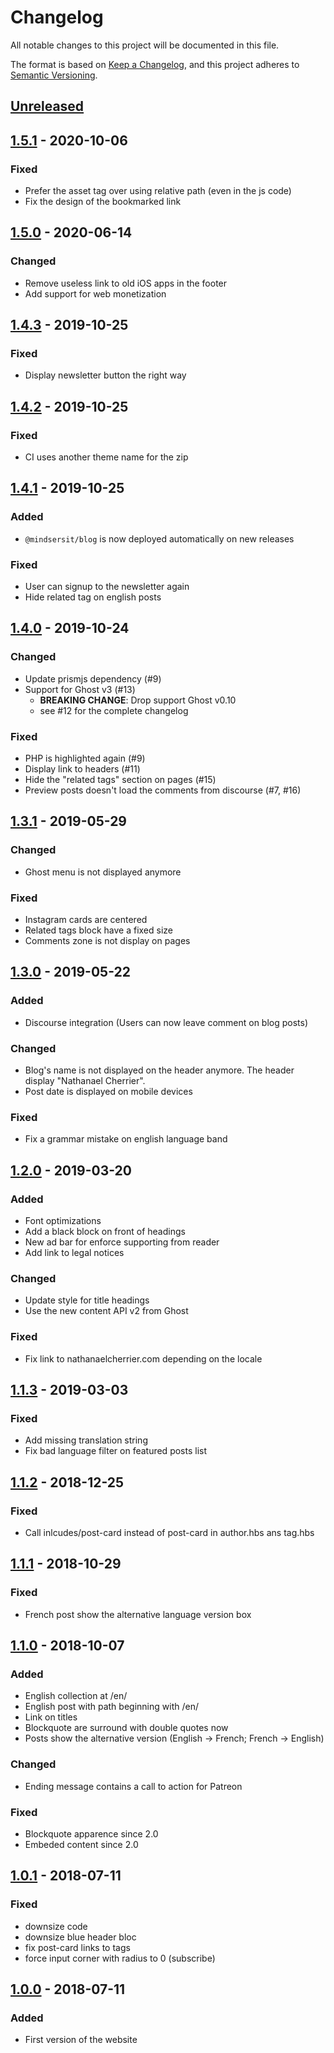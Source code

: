 # Changelog
All notable changes to this project will be documented in this file.

The format is based on [Keep a Changelog](https://keepachangelog.com/en/1.0.0/),
and this project adheres to [Semantic Versioning](https://semver.org/spec/v2.0.0.html).

## [Unreleased]

## [1.5.1] - 2020-10-06
### Fixed
- Prefer the asset tag over using relative path (even in the js code)
- Fix the design of the bookmarked link

## [1.5.0] - 2020-06-14
### Changed
- Remove useless link to old iOS apps in the footer
- Add support for web monetization

## [1.4.3] - 2019-10-25
### Fixed
- Display newsletter button the right way

## [1.4.2] - 2019-10-25
### Fixed
- CI uses another theme name for the zip

## [1.4.1] - 2019-10-25
### Added
- `@mindsersit/blog` is now deployed automatically on new releases

### Fixed
- User can signup to the newsletter again
- Hide related tag on english posts

## [1.4.0] - 2019-10-24
### Changed
- Update prismjs dependency (#9)
- Support for Ghost v3 (#13)
  - **BREAKING CHANGE**: Drop support Ghost v0.10
  - see #12 for the complete changelog

### Fixed
- PHP is highlighted again (#9)
- Display link to headers (#11)
- Hide the "related tags" section on pages (#15)
- Preview posts doesn't load the comments from discourse (#7, #16)

## [1.3.1] - 2019-05-29
### Changed
- Ghost menu is not displayed anymore

### Fixed
- Instagram cards are centered
- Related tags block have a fixed size
- Comments zone is not display on pages

## [1.3.0] - 2019-05-22
### Added
- Discourse integration (Users can now leave comment on blog posts)

### Changed
- Blog's name is not displayed on the header anymore. The header display "Nathanael Cherrier".
- Post date is displayed on mobile devices

### Fixed
- Fix a grammar mistake on english language band

## [1.2.0] - 2019-03-20
### Added
- Font optimizations
- Add a black block on front of headings
- New ad bar for enforce supporting from reader
- Add link to legal notices

### Changed
- Update style for title headings
- Use the new content API v2 from Ghost

### Fixed
- Fix link to nathanaelcherrier.com depending on the locale

## [1.1.3] - 2019-03-03
### Fixed
- Add missing translation string
- Fix bad language filter on featured posts list

## [1.1.2] - 2018-12-25
### Fixed
- Call inlcudes/post-card instead of post-card in author.hbs ans tag.hbs

## [1.1.1] - 2018-10-29
### Fixed
- French post show the alternative language version box

## [1.1.0] - 2018-10-07
### Added

- English collection at /en/
- English post with path beginning with /en/
- Link on titles
- Blockquote are surround with double quotes now
- Posts show the alternative version (English -> French; French -> English)

### Changed
- Ending message contains a call to action for Patreon

### Fixed
- Blockquote apparence since 2.0
- Embeded content since 2.0

## [1.0.1] - 2018-07-11
### Fixed
- downsize code
- downsize blue header bloc
- fix post-card links to tags
- force input corner with radius to 0 (subscribe)

## [1.0.0] - 2018-07-11
### Added
- First version of the website

[Unreleased]: https://github.com/mindsers/mindsersit-blog/compare/v1.5.1...HEAD
[1.5.1]: https://github.com/mindsers/mindsersit-blog/compare/v1.5.0...v1.5.1
[1.5.0]: https://github.com/mindsers/mindsersit-blog/compare/v1.4.3...v1.5.0
[1.4.3]: https://github.com/mindsers/mindsersit-blog/compare/v1.4.2...v1.4.3
[1.4.2]: https://github.com/mindsers/mindsersit-blog/compare/v1.4.1...v1.4.2
[1.4.1]: https://github.com/mindsers/mindsersit-blog/compare/v1.4.0...v1.4.1
[1.4.0]: https://github.com/mindsers/mindsersit-blog/compare/v1.3.1...v1.4.0
[1.3.1]: https://github.com/mindsers/mindsersit-blog/compare/v1.3.0...v1.3.1
[1.3.0]: https://github.com/mindsers/mindsersit-blog/compare/v1.2.0...v1.3.0
[1.2.0]: https://github.com/mindsers/mindsersit-blog/compare/v1.1.3...v1.2.0
[1.1.3]: https://github.com/mindsers/mindsersit-blog/compare/v1.1.2...v1.1.3
[1.1.2]: https://github.com/mindsers/mindsersit-blog/compare/v1.1.1...v1.1.2
[1.1.1]: https://github.com/mindsers/mindsersit-blog/compare/v1.1.0...v1.1.1
[1.1.0]: https://github.com/mindsers/mindsersit-blog/compare/v1.0.1...v1.1.0
[1.0.1]: https://github.com/mindsers/mindsersit-blog/compare/v1.0.0...v1.0.1
[1.0.0]: https://github.com/mindsers/mindsersit-blog/releases/tag/v1.0.0
